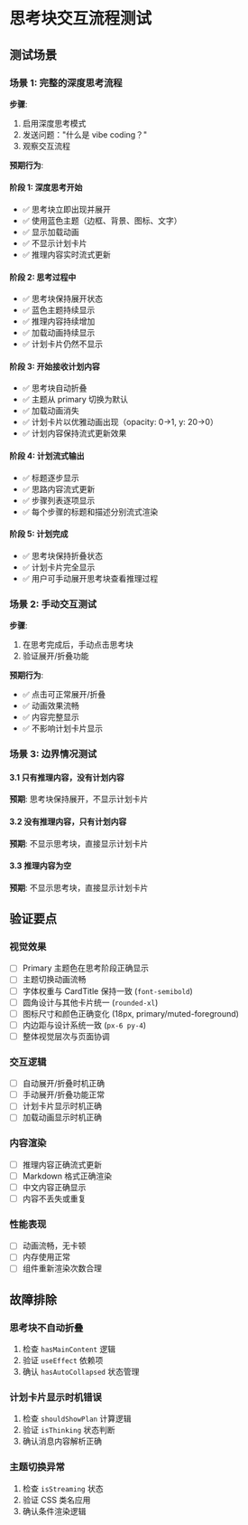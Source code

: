 # 思考块交互流程测试

## 测试场景

### 场景 1: 完整的深度思考流程

**步骤**:
1. 启用深度思考模式
2. 发送问题："什么是 vibe coding？"
3. 观察交互流程

**预期行为**:

#### 阶段 1: 深度思考开始
- ✅ 思考块立即出现并展开
- ✅ 使用蓝色主题（边框、背景、图标、文字）
- ✅ 显示加载动画
- ✅ 不显示计划卡片
- ✅ 推理内容实时流式更新

#### 阶段 2: 思考过程中
- ✅ 思考块保持展开状态
- ✅ 蓝色主题持续显示
- ✅ 推理内容持续增加
- ✅ 加载动画持续显示
- ✅ 计划卡片仍然不显示

#### 阶段 3: 开始接收计划内容
- ✅ 思考块自动折叠
- ✅ 主题从 primary 切换为默认
- ✅ 加载动画消失
- ✅ 计划卡片以优雅动画出现（opacity: 0→1, y: 20→0）
- ✅ 计划内容保持流式更新效果

#### 阶段 4: 计划流式输出
- ✅ 标题逐步显示
- ✅ 思路内容流式更新
- ✅ 步骤列表逐项显示
- ✅ 每个步骤的标题和描述分别流式渲染

#### 阶段 5: 计划完成
- ✅ 思考块保持折叠状态
- ✅ 计划卡片完全显示
- ✅ 用户可手动展开思考块查看推理过程

### 场景 2: 手动交互测试

**步骤**:
1. 在思考完成后，手动点击思考块
2. 验证展开/折叠功能

**预期行为**:
- ✅ 点击可正常展开/折叠
- ✅ 动画效果流畅
- ✅ 内容完整显示
- ✅ 不影响计划卡片显示

### 场景 3: 边界情况测试

#### 3.1 只有推理内容，没有计划内容
**预期**: 思考块保持展开，不显示计划卡片

#### 3.2 没有推理内容，只有计划内容
**预期**: 不显示思考块，直接显示计划卡片

#### 3.3 推理内容为空
**预期**: 不显示思考块，直接显示计划卡片

## 验证要点

### 视觉效果
- [ ] Primary 主题色在思考阶段正确显示
- [ ] 主题切换动画流畅
- [ ] 字体权重与 CardTitle 保持一致 (`font-semibold`)
- [ ] 圆角设计与其他卡片统一 (`rounded-xl`)
- [ ] 图标尺寸和颜色正确变化 (18px, primary/muted-foreground)
- [ ] 内边距与设计系统一致 (`px-6 py-4`)
- [ ] 整体视觉层次与页面协调

### 交互逻辑
- [ ] 自动展开/折叠时机正确
- [ ] 手动展开/折叠功能正常
- [ ] 计划卡片显示时机正确
- [ ] 加载动画显示时机正确

### 内容渲染
- [ ] 推理内容正确流式更新
- [ ] Markdown 格式正确渲染
- [ ] 中文内容正确显示
- [ ] 内容不丢失或重复

### 性能表现
- [ ] 动画流畅，无卡顿
- [ ] 内存使用正常
- [ ] 组件重新渲染次数合理

## 故障排除

### 思考块不自动折叠
1. 检查 `hasMainContent` 逻辑
2. 验证 `useEffect` 依赖项
3. 确认 `hasAutoCollapsed` 状态管理

### 计划卡片显示时机错误
1. 检查 `shouldShowPlan` 计算逻辑
2. 验证 `isThinking` 状态判断
3. 确认消息内容解析正确

### 主题切换异常
1. 检查 `isStreaming` 状态
2. 验证 CSS 类名应用
3. 确认条件渲染逻辑
